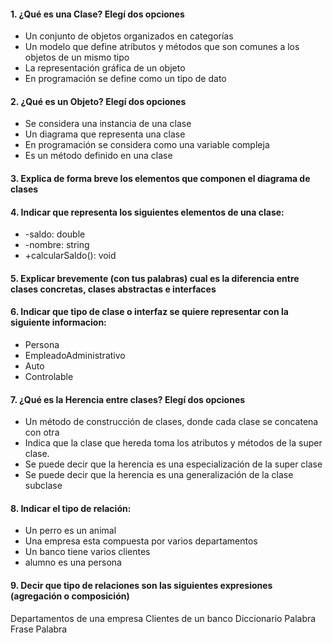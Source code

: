 #### 1. ¿Qué es una Clase? Elegí dos opciones
- Un conjunto de objetos organizados en categorías
- Un modelo que define atributos y métodos que son comunes a los objetos de un mismo tipo
- La representación gráfica de un objeto
- En programación se define como un tipo de dato

#### 2. ¿Qué es un Objeto? Elegí dos opciones
- Se considera una instancia de una clase
- Un diagrama que representa una clase
- En programación se considera como una variable compleja
- Es un método definido en una clase

#### 3. Explica de forma breve los elementos que componen el diagrama de clases

#### 4. Indicar que representa los siguientes elementos de una clase:
- -saldo: double
- -nombre: string
- +calcularSaldo(): void

#### 5. Explicar brevemente (con tus palabras) cual es la diferencia entre clases concretas, clases abstractas e interfaces


#### 6. Indicar que tipo de clase o interfaz se quiere representar con la siguiente informacion:
- Persona
- EmpleadoAdministrativo
- Auto
- Controlable

#### 7. ¿Qué es la Herencia entre clases? Elegí dos opciones
- Un método de construcción de clases, donde cada clase se concatena con otra
- Indica que la clase que hereda toma los atributos y métodos de la super clase.
- Se puede decir que la herencia es una especialización de la super clase
- Se puede decir que la herencia es una generalización de la clase subclase

#### 8. Indicar el tipo de relación:
- Un perro es un animal
- Una empresa esta compuesta por varios departamentos
- Un banco tiene varios clientes
- alumno es una persona

#### 9. Decir que tipo de relaciones son las siguientes expresiones (agregación o composición)
Departamentos de una empresa
Clientes de un banco
Diccionario Palabra
Frase Palabra






